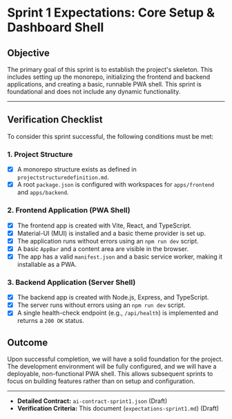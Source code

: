 # Sprint 1 Expectations: Core Setup & Dashboard Shell

## Objective

The primary goal of this sprint is to establish the project's skeleton. This includes setting up the monorepo, initializing the frontend and backend applications, and creating a basic, runnable PWA shell. This sprint is foundational and does not include any dynamic functionality.

---

## Verification Checklist

To consider this sprint successful, the following conditions must be met:

### 1. Project Structure
-   [x] A monorepo structure exists as defined in `projectstructuredefinition.md`.
-   [x] A root `package.json` is configured with workspaces for `apps/frontend` and `apps/backend`.

### 2. Frontend Application (PWA Shell)
-   [x] The frontend app is created with Vite, React, and TypeScript.
-   [x] Material-UI (MUI) is installed and a basic theme provider is set up.
-   [x] The application runs without errors using an `npm run dev` script.
-   [x] A basic `AppBar` and a content area are visible in the browser.
-   [x] The app has a valid `manifest.json` and a basic service worker, making it installable as a PWA.

### 3. Backend Application (Server Shell)
-   [x] The backend app is created with Node.js, Express, and TypeScript.
-   [x] The server runs without errors using an `npm run dev` script.
-   [x] A single health-check endpoint (e.g., `/api/health`) is implemented and returns a `200 OK` status.

## Outcome

Upon successful completion, we will have a solid foundation for the project. The development environment will be fully configured, and we will have a deployable, non-functional PWA shell. This allows subsequent sprints to focus on building features rather than on setup and configuration.

---

-   **Detailed Contract:** `ai-contract-sprint1.json` (Draft)
-   **Verification Criteria:** This document (`expectations-sprint1.md`) (Draft)